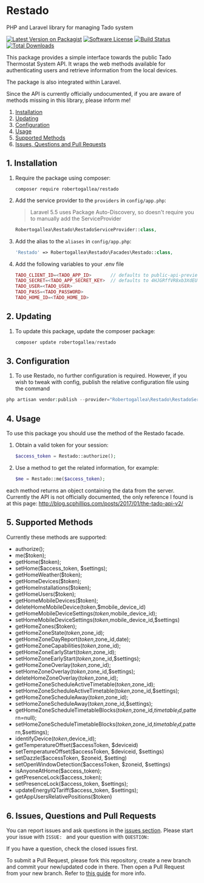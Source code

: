 # Restado
PHP and Laravel library for managing Tado system

[![Latest Version on Packagist](https://img.shields.io/packagist/v/robertogallea/restado.svg?style=flat-square)](https://packagist.org/packages/robertogallea/restado)
[![Software License](https://img.shields.io/badge/license-MIT-brightgreen.svg?style=flat-square)](LICENSE.md)
[![Build Status](https://img.shields.io/travis/jeroennoten/Laravel-AdminLTE/master.svg?style=flat-square)](https://travis-ci.org/jeroennoten/Laravel-AdminLTE)
[![Total Downloads](https://img.shields.io/packagist/dt/robertogallea/restado.svg?style=flat-square)](https://packagist.org/packages/robertogallea/restado)


This package provides a simple interface towards the public Tado Thermostat System API. It wraps the web methods available for authenticating users and retrieve information from the local devices. 

The package is also integrated within Laravel.

Since the API is currently officially undocumented, if you are aware of methods missing in this library, please inform me!


 1. [Installation](#1-installation)
 2. [Updating](#2-updating)
 3. [Configuration](#3-configuration)
 4. [Usage](#4-usage)
 5. [Supported Methods](#5-supported-methods)
 6. [Issues, Questions and Pull Requests](#6-issues-questions-and-pull-requests)
 
 ## 1. Installation
 
 1. Require the package using composer:
 
     ```
     composer require robertogallea/restado
     ```
     
2. Add the service provider to the `providers` in `config/app.php`:

    > Laravel 5.5 uses Package Auto-Discovery, so doesn't require you to manually add the ServiceProvider

    ```php
    Robertogallea\Restado\RestadoServiceProvider::class,
    ```     
    
3. Add the alias to the `aliases` in `config/app.php`:
    
    ```php
    'Restado' => Robertogallea\Restado\Facades\Restado::class,    
    ```
    
4. Add the following variables to your .env file
    ```php
    TADO_CLIENT_ID=<TADO_APP_ID>       // defaults to public-api-preview
    TADO_SECRET=<TADO_APP_SECRET_KEY>  // defaults to 4HJGRffVR8xb3XdEUQpjgZ1VplJi6Xgw                                                      
    TADO_USER=<TADO_USER>
    TADO_PASS=<TADO_PASSWORD>
    TADO_HOME_ID=<TADO_HOME_ID>
    ```
    
    
## 2. Updating

1. To update this package,  update the composer package:

    ```php
    composer update robertogallea/restado
    ```    
    
## 3. Configuration
    
1. To use Restado, no further configuration is required. However, if you wish to tweak with config, publish the relative
 configuration file using the command

```php
php artisan vendor:publish --provider="Robertogallea\Restado\RestadoServiceProvider" --tag=config
```
    
## 4. Usage    
To use this package you should use the method of the Restado facade. 

1. Obtain a valid token for your session:

    ```php
    $access_token = Restado::authorize();
    ``` 
    
2. Use a method to get the related information, for example:
    
    ```php
    $me = Restado::me($access_token);
    ```     
    
each method returns an object containing the data from the server. Currently the API is not officially documented, the only reference I found is at this page: http://blog.scphillips.com/posts/2017/01/the-tado-api-v2/

 
## 5. Supported Methods
Currently these methods are supported:
- authorize();
- me($token);
- getHome($token);
- setHome($access_token, $settings);
- getHomeWeather($token);
- getHomeDevices($token);
- getHomeInstallations($token);
- getHomeUsers($token);
- getHomeMobileDevices($token);
- deleteHomeMobileDevice(token,$mobile_device_id)
- getHomeMobileDeviceSettings($token,$mobile_device_id);
- setHomeMobileDeviceSettings($token,$mobile_device_id,$settings)
- getHomeZones($token);
- getHomeZoneState($token,$zone_id);
- getHomeZoneDayReport($token,$zone_id,date);
- getHomeZoneCapabilities($token,$zone_id);
- getHomeZoneEarlyStart($token,$zone_id);
- setHomeZoneEarlyStart($token,$zone_id,$settings);
- getHomeZoneOverlay($token,$zone_id);
- setHomeZoneOverlay($token,$zone_id,$settings);
- deleteHomeZoneOverlay($token,$zone_id);
- getHomeZoneScheduleActiveTimetable($token,$zone_id);
- setHomeZoneScheduleActiveTimetable($token,$zone_id,$settings);
- getHomeZoneScheduleAway($token,$zone_id);
- setHomeZoneScheduleAway($token,$zone_id,$settings);
- getHomeZoneScheduleTimetableBlocks($token,$zone_id,$timetable_id,$pattern=null);
- setHomeZoneScheduleTimetableBlocks($token,$zone_id,$timetable_id,$pattern,$settings);
- identifyDevice($token,$device_id);        
- getTemperatureOffset($accessToken, $deviceid)
- setTemperatureOffset($accessToken, $deviceid, $settings)
- setDazzle($accessToken, $zoneid, $setting)
- setOpenWindowDetection($accessToken, $zoneid, $settings)
- isAnyoneAtHome($access_token);
- getPresenceLock($access_token);
- setPresenceLock($access_token, $settings);
- updateEnergyIQTariff($access_token, $settings);
- getAppUsersRelativePositions($token)

## 6. Issues, Questions and Pull Requests

You can report issues and ask questions in the [issues section](https://github.com/robertogallea/restado/issues). Please start your issue with `ISSUE: ` and your question with `QUESTION: `

If you have a question, check the closed issues first.

To submit a Pull Request, please fork this repository, create a new branch and commit your new/updated code in there. Then open a Pull Request from your new branch. Refer to [this guide](https://help.github.com/articles/about-pull-requests/) for more info.
